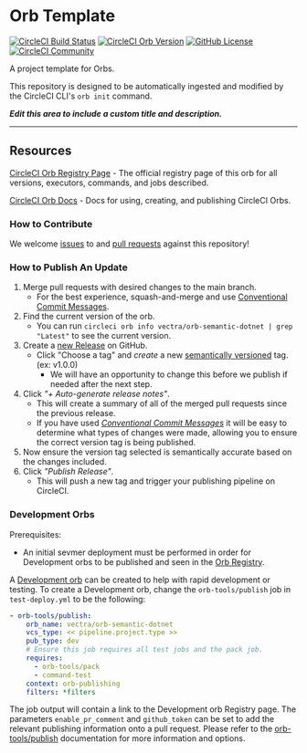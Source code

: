 # Orb Template


[![CircleCI Build Status](https://circleci.com/gh/a0807503-a67d-4c07-9aa1-9ed86eb3caa8/orb-semantic-dotnet.svg?style=shield "CircleCI Build Status")](https://circleci.com/gh/a0807503-a67d-4c07-9aa1-9ed86eb3caa8/orb-semantic-dotnet) [![CircleCI Orb Version](https://badges.circleci.com/orbs/vectra/orb-semantic-dotnet.svg)](https://circleci.com/developer/orbs/orb/vectra/orb-semantic-dotnet) [![GitHub License](https://img.shields.io/badge/license-MIT-lightgrey.svg)](https://raw.githubusercontent.com/a0807503-a67d-4c07-9aa1-9ed86eb3caa8/orb-semantic-dotnet/master/LICENSE) [![CircleCI Community](https://img.shields.io/badge/community-CircleCI%20Discuss-343434.svg)](https://discuss.circleci.com/c/ecosystem/orbs)



A project template for Orbs.

This repository is designed to be automatically ingested and modified by the CircleCI CLI's `orb init` command.

_**Edit this area to include a custom title and description.**_

---

## Resources

[CircleCI Orb Registry Page](https://circleci.com/developer/orbs/orb/vectra/orb-semantic-dotnet) - The official registry page of this orb for all versions, executors, commands, and jobs described.

[CircleCI Orb Docs](https://circleci.com/docs/orb-intro/#section=configuration) - Docs for using, creating, and publishing CircleCI Orbs.

### How to Contribute

We welcome [issues](https://github.com/a0807503-a67d-4c07-9aa1-9ed86eb3caa8/orb-semantic-dotnet/issues) to and [pull requests](https://github.com/a0807503-a67d-4c07-9aa1-9ed86eb3caa8/orb-semantic-dotnet/pulls) against this repository!

### How to Publish An Update
1. Merge pull requests with desired changes to the main branch.
    - For the best experience, squash-and-merge and use [Conventional Commit Messages](https://conventionalcommits.org/).
2. Find the current version of the orb.
    - You can run `circleci orb info vectra/orb-semantic-dotnet | grep "Latest"` to see the current version.
3. Create a [new Release](https://github.com/a0807503-a67d-4c07-9aa1-9ed86eb3caa8/orb-semantic-dotnet/releases/new) on GitHub.
    - Click "Choose a tag" and _create_ a new [semantically versioned](http://semver.org/) tag. (ex: v1.0.0)
      - We will have an opportunity to change this before we publish if needed after the next step.
4.  Click _"+ Auto-generate release notes"_.
    - This will create a summary of all of the merged pull requests since the previous release.
    - If you have used _[Conventional Commit Messages](https://conventionalcommits.org/)_ it will be easy to determine what types of changes were made, allowing you to ensure the correct version tag is being published.
5. Now ensure the version tag selected is semantically accurate based on the changes included.
6. Click _"Publish Release"_.
    - This will push a new tag and trigger your publishing pipeline on CircleCI.

### Development Orbs

Prerequisites:

- An initial sevmer deployment must be performed in order for Development orbs to be published and seen in the [Orb Registry](https://circleci.com/developer/orbs).

A [Development orb](https://circleci.com/docs/orb-concepts/#development-orbs) can be created to help with rapid development or testing. To create a Development orb, change the `orb-tools/publish` job in `test-deploy.yml` to be the following:

```yaml
- orb-tools/publish:
    orb_name: vectra/orb-semantic-dotnet
    vcs_type: << pipeline.project.type >>
    pub_type: dev
    # Ensure this job requires all test jobs and the pack job.
    requires:
      - orb-tools/pack
      - command-test
    context: orb-publishing
    filters: *filters
```

The job output will contain a link to the Development orb Registry page. The parameters `enable_pr_comment` and `github_token` can be set to add the relevant publishing information onto a pull request. Please refer to the [orb-tools/publish](https://circleci.com/developer/orbs/orb/circleci/orb-tools#jobs-publish) documentation for more information and options.
